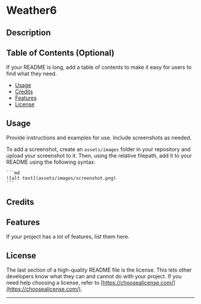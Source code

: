 # Weather6

## Description

## Table of Contents (Optional)

If your README is long, add a table of contents to make it easy for users to find what they need.

- [Usage](#usage)
- [Credits](#credits)
- [Features](#features)
- [License](#license)

## Usage

Provide instructions and examples for use. Include screenshots as needed.

To add a screenshot, create an `assets/images` folder in your repository and upload your screenshot to it. Then, using the relative filepath, add it to your README using the following syntax:

    ```md
    ![alt text](assets/images/screenshot.png)
    ```

## Credits

## Features

If your project has a lot of features, list them here.

## License

The last section of a high-quality README file is the license. This lets other developers know what they can and cannot do with your project. If you need help choosing a license, refer to [https://choosealicense.com/](https://choosealicense.com/).

---

